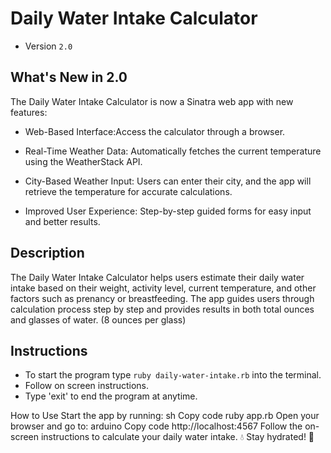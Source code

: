 
# Daily Water Intake Calculator

- Version `2.0`

## What's New in 2.0
The Daily Water Intake Calculator is now a Sinatra web app with new features:

- Web-Based Interface:Access the calculator through a browser.

- Real-Time Weather Data: Automatically fetches the current temperature using the WeatherStack API.

- City-Based Weather Input: Users can enter their city, and the app will retrieve the temperature for accurate calculations.

- Improved User Experience: Step-by-step guided forms for easy input and better results.

## Description

The Daily Water Intake Calculator helps users estimate their daily water intake based on their weight, activity level, current temperature, and other factors such as prenancy or breastfeeding. The app guides users through calculation process step by step and provides results in both total ounces and glasses of water. (8 ounces per glass)

## Instructions

- To start the program type `ruby daily-water-intake.rb` into the terminal.
- Follow on screen instructions.
- Type 'exit' to end the program at anytime.





How to Use
Start the app by running:
sh
Copy code
ruby app.rb
Open your browser and go to:
arduino
Copy code
http://localhost:4567
Follow the on-screen instructions to calculate your daily water intake.
💧 Stay hydrated! 💙
